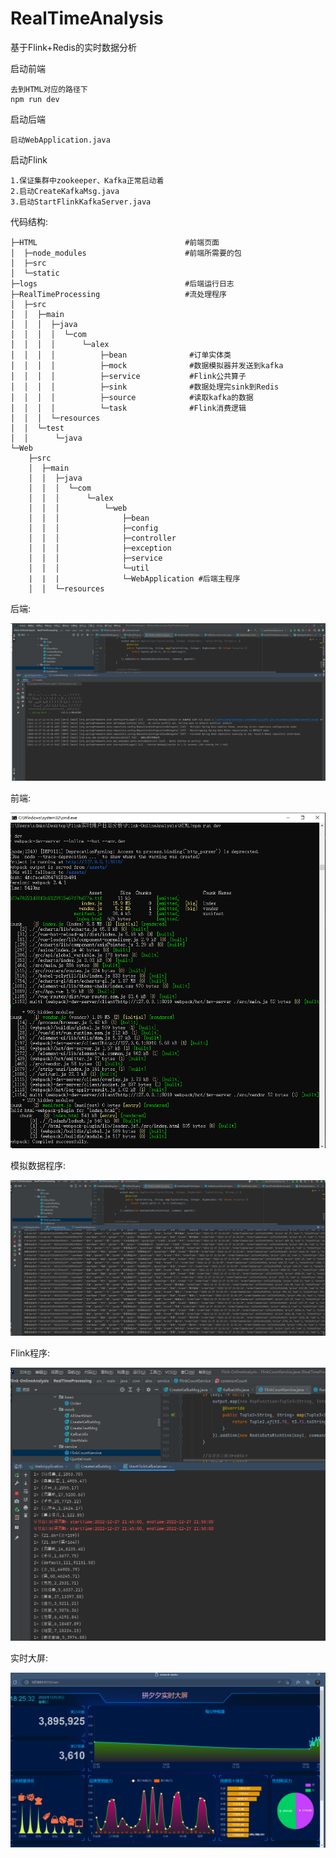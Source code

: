 # RealTimeAnalysis
基于Flink+Redis的实时数据分析

启动前端

```properties
去到HTML对应的路径下
npm run dev
```

启动后端

```properties
启动WebApplication.java
```

启动Flink

```properties
1.保证集群中zookeeper、Kafka正常启动着
2.启动CreateKafkaMsg.java
3.启动StartFlinkKafkaServer.java
```

代码结构:

```
├─HTML                                 #前端页面
│  ├─node_modules                      #前端所需要的包
│  ├─src
│  └─static
├─logs                                 #后端运行日志
├─RealTimeProcessing                   #流处理程序
│  ├─src
│  │  ├─main
│  │  │  ├─java
│  │  │  │  └─com
│  │  │  │      └─alex
│  │  │  │          ├─bean              #订单实体类
│  │  │  │          ├─mock              #数据模拟器并发送到kafka
│  │  │  │          ├─service           #Flink公共算子
│  │  │  │          ├─sink              #数据处理完sink到Redis
│  │  │  │          ├─source            #读取kafka的数据
│  │  │  │          └─task              #Flink消费逻辑
│  │  │  └─resources
│  │  └─test
│  │      └─java
└─Web                                   
    ├─src
    │  ├─main
    │  │  ├─java
    │  │  │  └─com
    │  │  │      └─alex
    │  │  │          └─web
    │  │  │              ├─bean
    │  │  │              ├─config
    │  │  │              ├─controller
    │  │  │              ├─exception
    │  │  │              ├─service
    │  │  │              └─util
    |  |  |              └─WebApplication #后端主程序     
    │  │  └─resources
```

后端:

![Snipaste_2022-12-27_21-52-39](assets/Snipaste_2022-12-27_21-52-39.png)

前端:

![Snipaste_2022-12-27_21-52-54](assets/Snipaste_2022-12-27_21-52-54.png)

模拟数据程序:

![Snipaste_2022-12-27_21-52-28](assets/Snipaste_2022-12-27_21-52-28.png)

Flink程序:

![Snipaste_2022-12-27_21-52-17](assets/Snipaste_2022-12-27_21-52-17.png)

实时大屏: 

![Snipaste_2022-12-28_18-25-41](assets/Snipaste_2022-12-28_18-25-41.png)
